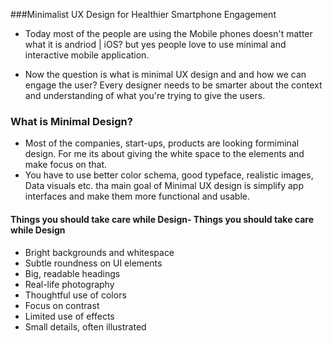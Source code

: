 ###Minimalist UX Design for Healthier Smartphone Engagement

- Today most of the people are using the Mobile phones doesn't matter what it is andriod | iOS? but yes people love to use minimal and interactive mobile application. 

- Now the question is what is minimal UX design and and how we can engage the user? Every designer needs to be smarter about the context and understanding of what you're trying to give the users. 

### What is Minimal Design?
- Most of the companies, start-ups, products are looking formiminal design. For me its about giving the white space to the elements and make focus on that. 
- You have to use better color schema, good typeface, realistic images, Data visuals etc. tha main goal of Minimal UX design is simplify app interfaces and make them more functional and usable.
#### **Things you should take care while Design**- **Things you should take care while Design**
- Bright backgrounds and whitespace
- Subtle roundness on UI elements
- Big, readable headings
- Real-life photography
- Thoughtful use of colors
-  Focus on contrast
- Limited use of effects
- Small details, often illustrated
